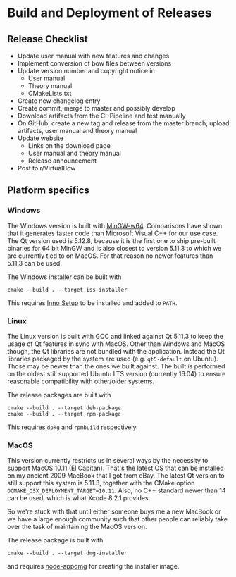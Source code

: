 # Build and Deployment of Releases

## Release Checklist

* Update user manual with new features and changes
* Implement conversion of bow files between versions
* Update version number and copyright notice in
    * User manual
    * Theory manual
    * CMakeLists.txt
* Create new changelog entry
* Create commit, merge to master and possibly develop
* Download artifacts from the CI-Pipeline and test manually
* On GitHub, create a new tag and release from the master branch, upload artifacts, user manual and theory manual
* Update website
    * Links on the download page
    * User manual and theory manual
    * Release announcement
* Post to r/VirtualBow

## Platform specifics

### Windows

The Windows version is built with [MinGW-w64](http://mingw-w64.org/doku.php). Comparisons have shown that it generates faster code than Microsoft Visual C++ for our use case.
The Qt version used is 5.12.8, because it is the first one to ship pre-built binaries for 64 bit MinGW and is also closest to version 5.11.3 to which we are currently tied to on MacOS.
For that reason no newer features than 5.11.3 can be used.

The Windows installer can be built with

    cmake --build . --target iss-installer

This requires [Inno Setup](http://www.jrsoftware.org/isinfo.php) to be installed and added to `PATH`.

### Linux

The Linux version is built with GCC and linked against Qt 5.11.3 to keep the usage of Qt features in sync with MacOS.
Other than Windows and MacOS though, the Qt libraries are not bundled with the application.
Instead the Qt libraries packaged by the system are used (e.g. `qt5-default` on Ubuntu). Those may be newer than the ones we built against.
The built is performed on the oldest still supported Ubuntu LTS version (currently 16.04) to ensure reasonable compatibility with other/older systems.

The release packages are built with
    
    cmake --build . --target deb-package
    cmake --build . --target rpm-package

This requires `dpkg` and `rpmbuild` respectively.

### MacOS

This version currently restricts us in several ways by the necessity to support MacOS 10.11 (El Capitan).
That's the latest OS that can be installed on my ancient 2009 MacBook that I got from eBay.
The latest Qt version to still support this system is 5.11.3, together with the CMake option `DCMAKE_OSX_DEPLOYMENT_TARGET=10.11`.
Also, no C++ standard newer than 14 can be used, which is what Xcode 8.2.1 provides.

So we're stuck with that until either someone buys me a new MacBook or we have a large enough community such that other people can reliably take over the task of maintaining the MacOS version.

The release package is built with

    cmake --build . --target dmg-installer

and requires [node-appdmg](https://github.com/LinusU/node-appdmg) for creating the installer image.